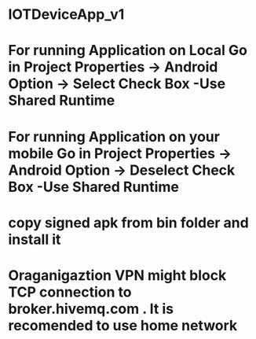 # IOTDeviceApp_v1
# For running Application on Local Go in Project Properties -> Android Option -> Select Check Box -Use Shared Runtime
# For running Application on your mobile Go in Project Properties -> Android Option -> Deselect Check Box -Use Shared Runtime
# copy signed apk from bin folder and install it 
# Oraganigaztion VPN might block TCP connection to broker.hivemq.com . It is recomended to use home network 
